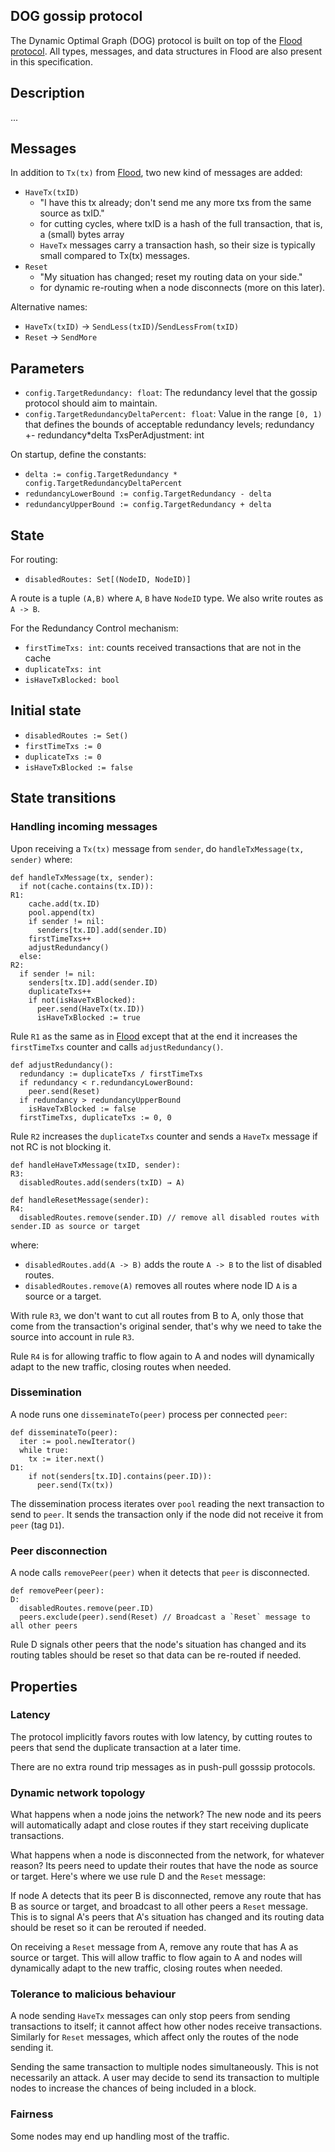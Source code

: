 ## DOG gossip protocol

The Dynamic Optimal Graph (DOG) protocol is built on top of the [Flood protocol][flood]. All types,
messages, and data structures in Flood are also present in this specification.

## Description

...


## Messages

In addition to `Tx(tx)` from [Flood][flood], two new kind of messages are added:
- `HaveTx(txID)`
  - "I have this tx already; don't send me any more txs from the same source as txID."
  - for cutting cycles, where txID is a hash of the full transaction, that is, a (small) bytes array
  - `HaveTx` messages carry a transaction hash, so their size is typically small compared to Tx(tx)
    messages.
- `Reset` 
  - "My situation has changed; reset my routing data on your side."
  - for dynamic re-routing when a node disconnects (more on this later).

Alternative names: 
- `HaveTx(txID)` → `SendLess(txID)`/`SendLessFrom(txID)`
- `Reset` → `SendMore`

## Parameters

- `config.TargetRedundancy: float`: The redundancy level that the gossip protocol should aim to
  maintain.
- `config.TargetRedundancyDeltaPercent: float`: Value in the range `[0, 1)` that defines the bounds
of acceptable redundancy levels; redundancy +- redundancy*delta TxsPerAdjustment: int

On startup, define the constants:
- `delta := config.TargetRedundancy * config.TargetRedundancyDeltaPercent`
- `redundancyLowerBound := config.TargetRedundancy - delta`
- `redundancyUpperBound := config.TargetRedundancy + delta`

## State

For routing:
- `disabledRoutes: Set[(NodeID, NodeID)]`

A route is a tuple `(A,B)` where `A`, `B` have `NodeID` type. We also write routes as `A -> B`.

For the Redundancy Control mechanism:
- `firstTimeTxs: int`: counts received transactions that are not in the cache
- `duplicateTxs: int`
- `isHaveTxBlocked: bool`

## Initial state

- `disabledRoutes := Set()`
- `firstTimeTxs := 0`
- `duplicateTxs := 0`
- `isHaveTxBlocked := false`

## State transitions

### Handling incoming messages

Upon receiving a `Tx(tx)` message from `sender`, do `handleTxMessage(tx, sender)` where:
```
def handleTxMessage(tx, sender):
  if not(cache.contains(tx.ID)):
R1:
    cache.add(tx.ID)
    pool.append(tx)
    if sender != nil:
      senders[tx.ID].add(sender.ID)
    firstTimeTxs++
    adjustRedundancy()
  else:
R2:
  if sender != nil:
    senders[tx.ID].add(sender.ID)
    duplicateTxs++
    if not(isHaveTxBlocked):
      peer.send(HaveTx(tx.ID))
      isHaveTxBlocked := true
```

Rule `R1` as the same as in [Flood][flood] except that at the end it increases the `firstTimeTxs` counter and
calls `adjustRedundancy()`.

```
def adjustRedundancy():
  redundancy := duplicateTxs / firstTimeTxs
  if redundancy < r.redundancyLowerBound:
    peer.send(Reset)
  if redundancy > redundancyUpperBound
    isHaveTxBlocked := false
  firstTimeTxs, duplicateTxs := 0, 0
```

Rule `R2` increases the `duplicateTxs` counter and sends a `HaveTx` message if not RC is not
blocking it.

```
def handleHaveTxMessage(txID, sender):
R3:
  disabledRoutes.add(senders(txID) → A)
```

```
def handleResetMessage(sender):
R4:
  disabledRoutes.remove(sender.ID) // remove all disabled routes with sender.ID as source or target
```
where:
- `disabledRoutes.add(A -> B)` adds the route `A -> B` to the list of disabled routes.
- `disabledRoutes.remove(A)` removes all routes where node ID `A` is a source or a target.

With rule `R3`, we don't want to cut all routes from B to A, only those that come from the
transaction's original sender, that's why we need to take the source into account in rule `R3`.

Rule `R4` is for allowing traffic to flow again to A and nodes will dynamically adapt to the new
traffic, closing routes when needed.

### Dissemination

A node runs one `disseminateTo(peer)` process per connected `peer`:
```
def disseminateTo(peer):
  iter := pool.newIterator()
  while true:
    tx := iter.next()
D1:
    if not(senders[tx.ID].contains(peer.ID)):
      peer.send(Tx(tx))
```

The dissemination process iterates over `pool` reading the next transaction to send to `peer`. It
sends the transaction only if the node did not receive it from `peer` (tag `D1`).

### Peer disconnection

A node calls `removePeer(peer)` when it detects that `peer` is disconnected.
```
def removePeer(peer):
D:
  disabledRoutes.remove(peer.ID)
  peers.exclude(peer).send(Reset) // Broadcast a `Reset` message to all other peers
```

Rule D signals other peers that the node's situation has changed and its routing tables should be
reset so that data can be re-routed if needed.

## Properties

### Latency

The protocol implicitly favors routes with low latency, by cutting routes to peers that send the
duplicate transaction at a later time.

There are no extra round trip messages as in push-pull gosssip protocols.

### Dynamic network topology

What happens when a node joins the network? The new node and its peers will automatically adapt and
close routes if they start receiving duplicate transactions. 

What happens when a node is disconnected from the network, for whatever reason? Its peers need to
update their routes that have the node as source or target. Here's where we use rule D and the `Reset`
message:

If node A detects that its peer B is disconnected, remove any route that has B as source or target,
and broadcast to all other peers a `Reset` message. This is to signal A's peers that A's situation has
changed and its routing data should be reset so it can be rerouted if needed.

On receiving a `Reset` message from A, remove any route that has A as source or target. This will
allow traffic to flow again to A and nodes will dynamically adapt to the new traffic, closing routes
when needed.

### Tolerance to malicious behaviour

A node sending `HaveTx` messages can only stop peers from sending transactions to itself; it cannot
affect how other nodes receive transactions. Similarly for `Reset` messages, which affect only the
routes of the node sending it.

Sending the same transaction to multiple nodes simultaneously. This is not necessarily an attack. A
user may decide to send its transaction to multiple nodes to increase the chances of being included
in a block.

### Fairness

Some nodes may end up handling most of the traffic.

[flood]: flood.md
